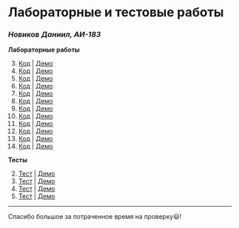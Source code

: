 # Лабораторные и тестовые работы
###  *Новиков Даниил, АИ-183*

**Лабораторные работы**

3. [Код](https://github.com/novicode1/novicode1.github.io/tree/master/lab3) | [Демо](https://novicode1.github.io/lab3/src/index.html)
4. [Код](https://github.com/novicode1/novicode1.github.io/tree/master/lab4) | [Демо](https://novicode1.github.io/lab4/src/index.html)
5. [Код](https://github.com/novicode1/novicode1.github.io/tree/master/lab5) | [Демо](https://novicode1.github.io/lab5/src/index.html)
6. [Код](https://github.com/novicode1/novicode1.github.io/tree/master/lab6) | [Демо](https://novicode1.github.io/lab6/src/index.html)
7. [Код](https://github.com/novicode1/novicode1.github.io/tree/master/lab7) | [Демо](https://novicode1.github.io/lab7/src/index.html)
8. [Код](https://github.com/novicode1/novicode1.github.io/tree/master/lab8) | [Демо](https://novicode1.github.io/lab8/src/index.html)
9. [Код](https://github.com/novicode1/novicode1.github.io/tree/master/lab9) | [Демо](https://novicode1.github.io/lab9/src/index.html)
10. [Код](https://github.com/novicode1/novicode1.github.io/tree/master/lab10) | [Демо](https://novicode1.github.io/lab10/src/index.html)
11. [Код](https://github.com/novicode1/novicode1.github.io/tree/master/lab11) | [Демо](https://novicode1.github.io/lab11/src/index.html)
12. [Код](https://github.com/novicode1/novicode1.github.io/tree/master/lab12) | [Демо](https://novicode1.github.io/lab12/src/index.html)
13. [Код](https://github.com/novicode1/novicode1.github.io/tree/master/lab13) | [Демо](https://novicode1.github.io/lab13/src/index.html)
14. [Код](https://github.com/novicode1/novicode1.github.io/tree/master/lab14) | [Демо](https://novicode1.github.io/lab14/src/index.html)

**Тесты**

2. [Тест](./test2) | [Демо](./test2/src/index.html)
3. [Тест](./test3) | [Демо](./test3/src/index.html)
4. [Тест](./test4) | [Демо](./test4/src/index.html)
5. [Тест](./test5) | [Демо](./test5/src/index.html)

***

Спасибо большое за потраченное время на проверку😃!
